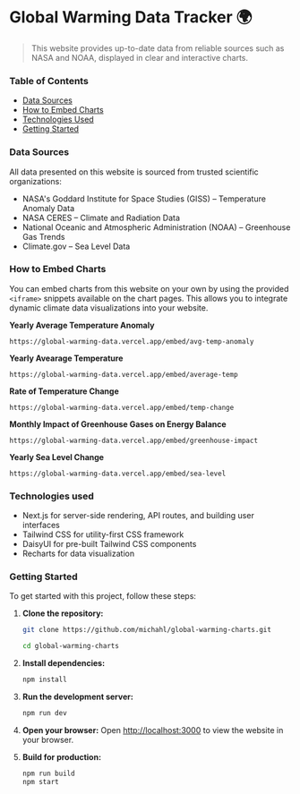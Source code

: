 # Global Warming Data Tracker 🌍

> This website provides up-to-date data from reliable sources such as NASA and NOAA, displayed in clear and interactive charts.

### Table of Contents
- [Data Sources](#data-sources)
- [How to Embed Charts](#how-to-embed-charts)
- [Technologies Used](#technologies-used)
- [Getting Started](#getting-started)


### Data Sources
All data presented on this website is sourced from trusted scientific organizations:
- NASA's Goddard Institute for Space Studies (GISS) – Temperature Anomaly Data
- NASA CERES – Climate and Radiation Data
- National Oceanic and Atmospheric Administration (NOAA) – Greenhouse Gas Trends
- Climate.gov – Sea Level Data

### How to Embed Charts
You can embed charts from this website on your own by using the provided `<iframe>` snippets available on the chart pages. This allows you to integrate dynamic climate data visualizations into your website.

**Yearly Average Temperature Anomaly**
```
https://global-warming-data.vercel.app/embed/avg-temp-anomaly
```

**Yearly Avearage Temperature**
```
https://global-warming-data.vercel.app/embed/average-temp
```
**Rate of Temperature Change**
```
https://global-warming-data.vercel.app/embed/temp-change
```
**Monthly Impact of Greenhouse Gases on Energy Balance**
```
https://global-warming-data.vercel.app/embed/greenhouse-impact
```
**Yearly Sea Level Change**
```
https://global-warming-data.vercel.app/embed/sea-level
```

### Technologies used
- Next.js for server-side rendering, API routes, and building user interfaces
- Tailwind CSS for utility-first CSS framework
- DaisyUI for pre-built Tailwind CSS components
- Recharts for data visualization

### Getting Started

To get started with this project, follow these steps:

1. **Clone the repository:**
    ```bash
    git clone https://github.com/michahl/global-warming-charts.git

    cd global-warming-charts
    ```

2. **Install dependencies:**
    ```bash
    npm install
    ```

3. **Run the development server:**
    ```bash
    npm run dev
    ```

4. **Open your browser:**
    Open [http://localhost:3000](http://localhost:3000) to view the website in your browser.

5. **Build for production:**
    ```bash
    npm run build
    npm start
    ```
